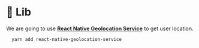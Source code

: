 # 🔩 Lib

We are going to use **[React Native Geolocation Service](https://github.com/Agontuk/react-native-geolocation-service)** to get user location.

```sh
  yarn add react-native-geolocation-service
```
